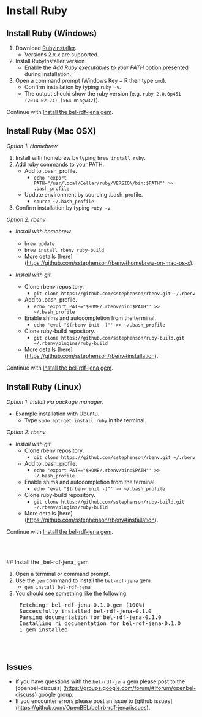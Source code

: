# Install Ruby

## Install Ruby (Windows)

1. Download [RubyInstaller](http://rubyinstaller.org/downloads).
   * Versions 2.x.x are supported.
2. Install RubyInstaller version.
   * Enable the _Add Ruby executables to your PATH_ option presented during installation.
3. Open a command prompt (Windows Key + R then type `cmd`).
   * Confirm installation by typing `ruby -v`.
   * The output should show the ruby version (e.g. `ruby 2.0.0p451 (2014-02-24) [x64-mingw32]`).

Continue with <a href="#install_bel_rdf_jena_gem">Install the bel-rdf-jena gem</a>.

## Install Ruby (Mac OSX)

_Option 1: Homebrew_

1. Install with homebrew by typing `brew install ruby`.
2. Add ruby commands to your PATH.
   * Add to .bash_profile.
     * `echo 'export PATH="/usr/local/Cellar/ruby/VERSION/bin:$PATH"' >> .bash_profile`
   * Update environment by sourcing .bash_profile.
     * `source ~/.bash_profile`
3. Confirm installation by typing `ruby -v`.

_Option 2: rbenv_

* _Install with homebrew._
   * `brew update`
   * `brew install rbenv ruby-build`
   * More details [here] (https://github.com/sstephenson/rbenv#homebrew-on-mac-os-x).

* _Install with git._
   * Clone rbenv repository.
     * `git clone https://github.com/sstephenson/rbenv.git ~/.rbenv`
   * Add to .bash_profile.
     * `echo 'export PATH="$HOME/.rbenv/bin:$PATH"' >> ~/.bash_profile`
   * Enable shims and autocompletion from the terminal.
     * `echo 'eval "$(rbenv init -)"' >> ~/.bash_profile`
   * Clone ruby-build repository.
     * `git clone https://github.com/sstephenson/ruby-build.git ~/.rbenv/plugins/ruby-build`
   * More details [here] (https://github.com/sstephenson/rbenv#installation).

Continue with <a href="#install_bel_rdf_jena_gem">Install the bel-rdf-jena gem</a>.

## Install Ruby (Linux)

_Option 1: Install via package manager._

* Example installation with Ubuntu.
   * Type `sudo apt-get install ruby` in the terminal.

_Option 2: rbenv_

* _Install with git._
   * Clone rbenv repository.
     * `git clone https://github.com/sstephenson/rbenv.git ~/.rbenv`
   * Add to .bash_profile.
     * `echo 'export PATH="$HOME/.rbenv/bin:$PATH"' >> ~/.bash_profile`
   * Enable shims and autocompletion from the terminal.
     * `echo 'eval "$(rbenv init -)"' >> ~/.bash_profile`
   * Clone ruby-build repository.
     * `git clone https://github.com/sstephenson/ruby-build.git ~/.rbenv/plugins/ruby-build`
   * More details [here] (https://github.com/sstephenson/rbenv#installation).

Continue with <a href="#install_bel_rdf_jena_gem">Install the bel-rdf-jena gem</a>.

<br><br>
<div id="install_bel_rdf_jena_gem"></div>
## Install the _bel-rdf-jena_ gem

1. Open a terminal or command prompt.
2. Use the `gem` command to install the `bel-rdf-jena` gem.
   * `gem install bel-rdf-jena`
3. You should see something like the following:

<pre>
    Fetching: bel-rdf-jena-0.1.0.gem (100%)
    Successfully installed bel-rdf-jena-0.1.0
    Parsing documentation for bel-rdf-jena-0.1.0
    Installing ri documentation for bel-rdf-jena-0.1.0
    1 gem installed
</pre>

<br><br>
## Issues

* If you have questions with the `bel-rdf-jena` gem please post to the [openbel-discuss] (https://groups.google.com/forum/#!forum/openbel-discuss) google group.
* If you encounter errors please post an issue to [github issues] (https://github.com/OpenBEL/bel.rb-rdf-jena/issues).
